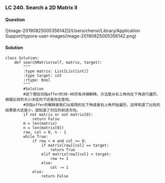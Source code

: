 ### LC 240. Search a 2D Matrix II

#### Question

![image-20190825005356142](/Users/chenxi/Library/Application Support/typora-user-images/image-20190825005356142.png)



#### Solution

```pythons
class Solution:
    def searchMatrix(self, matrix, target):
        """
        :type matrix: List[List[int]]
        :type target: int
        :rtype: bool
        """
        #Solution
        #这个题在剑指offer的38-40页有详细解释。方法是从右上角向左下角进行遍历，根据比较的大小决定向下还是向左查找。
        #剑指offer的解释是我们从矩阵的左下角或者右上角开始遍历，这样知道了比较的结果是大还是小，就知道了对应的前进方向。
        if not matrix or not matrix[0]:
            return False
        m = len(matrix)
        n = len(matrix[0])
        row, col = 0, n - 1
        while True:
            if row < m and col >= 0:
                if matrix[row][col] == target:
                    return True
                elif matrix[row][col] < target:
                    row += 1
                else:
                    col -= 1
            else:
                return False
```

